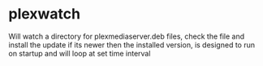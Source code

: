# plexwatch
Will watch a directory for plexmediaserver.deb files, check the file and install the update if its newer then the installed version, is designed to run on startup and will loop at set time interval

